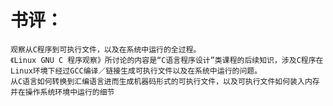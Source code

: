 
# 书评：

    观察从C程序到可执行文件，以及在系统中运行的全过程。
    《Linux GNU C 程序观察》所讨论的内容是“C语言程序设计”类课程的后续知识，涉及C程序在Linux环境下经过GCC编译／链接生成可执行文件以及在系统中运行的问题。
    从C语言如何转换到汇编语言进而生成机器码形式的可执行文件，以及可执行文件如何装入内存并在操作系统环境中运行的细节
